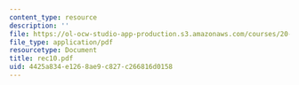```yaml
---
content_type: resource
description: ''
file: https://ol-ocw-studio-app-production.s3.amazonaws.com/courses/20-110j-thermodynamics-of-biomolecular-systems-fall-2005/4425a834e1268ae9c827c266816d0158_rec10.pdf
file_type: application/pdf
resourcetype: Document
title: rec10.pdf
uid: 4425a834-e126-8ae9-c827-c266816d0158
---
```

